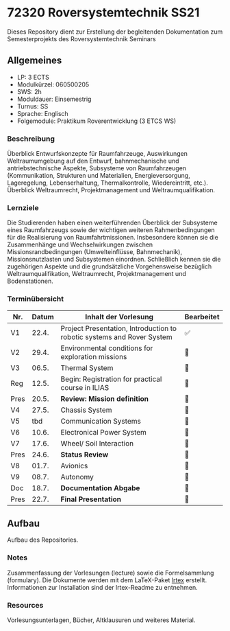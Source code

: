 # 72320 Roversystemtechnik SS21

Dieses Repository dient zur Erstellung der begleitenden Dokumentation zum Semesterprojekts des Roversystemtechnik Seminars 

## Allgemeines

* LP: 3 ECTS
* Modulkürzel: 060500205
* SWS: 2h
* Moduldauer: Einsemestrig
* Turnus: SS
* Sprache: Englisch
* Folgemodule: Praktikum Roverentwicklung (3 ETCS WS)

### Beschreibung

Überblick Entwurfskonzepte für Raumfahrzeuge, Auswirkungen Weltraumumgebung auf den Entwurf, bahnmechanische und antriebstechnische Aspekte, Subsysteme von Raumfahrzeugen (Kommunikation, Strukturen und Materialien, Energieversorgung, Lageregelung, Lebenserhaltung, Thermalkontrolle, Wiedereintritt, etc.).
Überblick Weltraumrecht, Projektmanagement und Weltraumqualifikation.

### Lernziele

Die Studierenden haben einen weiterführenden Überblick der Subsysteme eines Raumfahrzeugs sowie der wichtigen weiteren Rahmenbedingungen für die Realisierung
von Raumfahrtmissionen.
Insbesondere können sie die Zusammenhänge und Wechselwirkungen zwischen Missionsrandbedingungen (Umwelteinflüsse, Bahnmechanik), Missionsnutzlasten und Subsystemen einordnen.
Schließlich kennen sie die zugehörigen Aspekte und die grundsätzliche Vorgehensweise bezüglich Weltraumqualifikation, Weltraumrecht, Projektmanagement und Bodenstationen.



### Terminübersicht

Nr. | Datum | Inhalt der Vorlesung                                      | Bearbeitet
----|-------|-----------------------------------------------------------|------------------
V1  | 22.4. | Project Presentation, Introduction to robotic systems and Rover System       | :white_check_mark:
V2  | 29.4. | Environmental conditions for exploration missions         | :white_square_button:
V3  | 06.5. | Thermal System                                            | :white_square_button:
Reg  | 12.5. | Begin: Registration for practical course in ILIAS         | :white_square_button:
Pres  | 20.5. | **Review: Mission definition**                                | :white_square_button:
V4  | 27.5. | Chassis System                                            | :white_square_button:
V5  | tbd   | Communication Systems                                     | :white_square_button:
V6  | 10.6. | Electronical Power System                                 | :white_square_button:
V7  | 17.6. | Wheel/ Soil Interaction                                   | :white_square_button:
Pres | 24.6. | **Status Review**                                             | :white_square_button:
V8 | 01.7. | Avionics                                                  | :white_square_button:
V9 | 08.7. | Autonomy                                                  | :white_square_button:
Doc | 18.7. | **Documentation Abgabe**                                      | :white_square_button:
Pres | 22.7. | **Final Presentation**                                        | :white_square_button:


## Aufbau

Aufbau des Repositories.

### Notes

Zusammenfassung der Vorlesungen (lecture) sowie die Formelsammlung (formulary).
Die Dokumente werden mit dem LaTeX-Paket [lrtex](https://github.com/raverank/lrtex) erstellt.
Informationen zur Installation sind der lrtex-Readme zu entnehmen.

### Resources

Vorlesungsunterlagen, Bücher, Altklausuren und weiteres Material.
